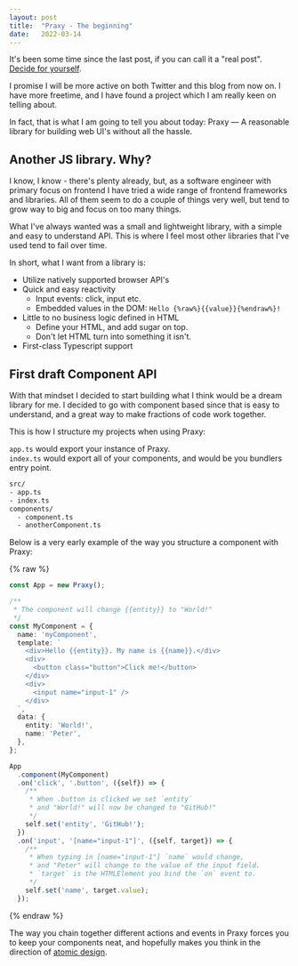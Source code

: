 ```yaml
---
layout: post
title:  "Praxy - The beginning"
date:   2022-03-14
---
```


It's been some time since the last post, if you can call it a "real post". [Decide for yourself](/2021/10/26/wip.html).

I promise I will be more active on both Twitter and this blog from now on. I have more freetime,
and I have found a project which I am really keen on telling about.

In fact, that is what I am going to tell you about today: Praxy &mdash; A reasonable library for building web UI's without all the hassle.

## Another JS library. Why?

I know, I know - there's plenty already, but, as a software engineer 
with primary focus on frontend I have tried a wide range of frontend frameworks and libraries.
All of them seem to do a couple of things very well, but tend to grow way to big and focus on too many things.

What I've always wanted was a small and lightweight library, with a simple and easy to understand API. This is where I feel most 
other libraries that I've used tend to fail over time.

In short, what I want from a library is:

- Utilize natively supported browser API's
- Quick and easy reactivity
  - Input events: click, input etc.
  - Embedded values in the DOM: `Hello {%raw%}{{value}}{%endraw%}!`
- Little to no business logic defined in HTML
  - Define your HTML, and add sugar on top.
  - Don't let HTML turn into something it isn't.
- First-class Typescript support

## First draft Component API

With that mindset I decided to start building what I think would be a dream library for me. I decided to go with component based 
since that is easy to understand, and a great way to make fractions of code work together.

This is how I structure my projects when using Praxy:

`app.ts` would export your instance of Praxy.<br />
`index.ts` would export all of your components, and would be you bundlers entry point.

```bash
src/
- app.ts
- index.ts
components/
  - component.ts
  - anotherComponent.ts
```

Below is a very early example of the way you structure a component with Praxy:

{% raw %}
```typescript
const App = new Praxy();

/**
 * The component will change {{entity}} to "World!"
 */
const MyComponent = {
  name: 'myComponent',
  template: `
    <div>Hello {{entity}}. My name is {{name}}.</div>
    <div>
      <button class="button">Click me!</button>
    </div>
    <div>
      <input name="input-1" />
    </div>
  `,
  data: {
    entity: 'World!',
    name: 'Peter',
  },
};

App
  .component(MyComponent)
  .on('click', '.button', ({self}) => {
    /**
     * When .button is clicked we set `entity`
     * and "World!" will now be changed to "GitHub!"
     */
    self.set('entity', 'GitHub!');
  })
  .on('input', '[name="input-1"]', ({self, target}) => {
    /**
     * When typing in [name="input-1"] `name` would change,
     * and "Peter" will change to the value of the input field.
     * `target` is the HTMLElement you bind the `on` event to.
     */
    self.set('name', target.value);
  });
```
{% endraw %}

The way you chain together different actions and events in Praxy forces you to keep your components neat, and 
hopefully makes you think in the direction of [atomic design](https://bradfrost.com/blog/post/atomic-web-design/).
